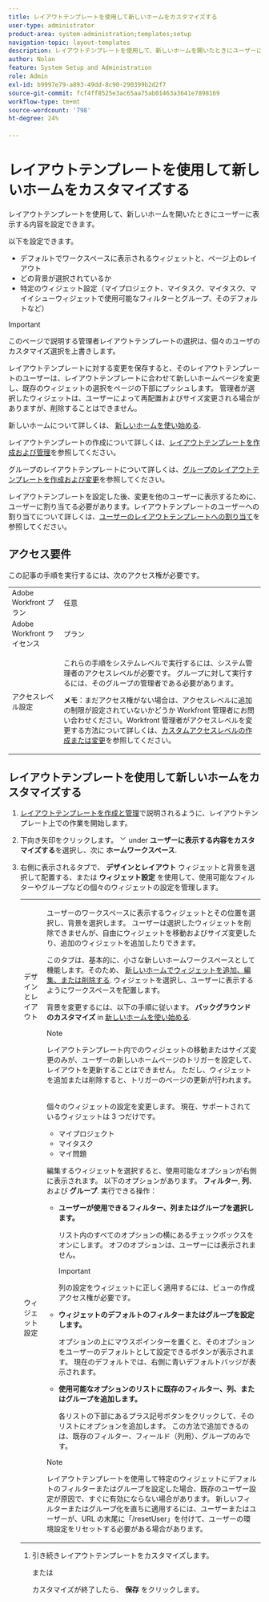 ```yaml
---
title: レイアウトテンプレートを使用して新しいホームをカスタマイズする
user-type: administrator
product-area: system-administration;templates;setup
navigation-topic: layout-templates
description: レイアウトテンプレートを使用して、新しいホームを開いたときにユーザーに表示する内容を設定できます。
author: Nolan
feature: System Setup and Administration
role: Admin
exl-id: b9997e79-a893-49dd-8c90-290399b2d2f7
source-git-commit: fcf4ff8525e3ac65aa75ab01463a3641e7898169
workflow-type: tm+mt
source-wordcount: '798'
ht-degree: 24%

---
```


# レイアウトテンプレートを使用して新しいホームをカスタマイズする

レイアウトテンプレートを使用して、新しいホームを開いたときにユーザーに表示する内容を設定できます。

以下を設定できます。

* デフォルトでワークスペースに表示されるウィジェットと、ページ上のレイアウト
* どの背景が選択されているか
* 特定のウィジェット設定（マイプロジェクト、マイタスク、マイタスク、マイイシューウィジェットで使用可能なフィルターとグループ、そのデフォルトなど）

>[!IMPORTANT]
>
>このページで説明する管理者レイアウトテンプレートの選択は、個々のユーザのカスタマイズ選択を上書きします。
>
>レイアウトテンプレートに対する変更を保存すると、そのレイアウトテンプレートのユーザーは、レイアウトテンプレートに合わせて新しいホームページを変更し、既存のウィジェットの選択をページの下部にプッシュします。 管理者が選択したウィジェットは、ユーザーによって再配置およびサイズ変更される場合がありますが、削除することはできません。

新しいホームについて詳しくは、 [新しいホームを使い始める](/help/quicksilver/workfront-basics/using-home/new-home/get-started-with-new-home.md).

レイアウトテンプレートの作成について詳しくは、[レイアウトテンプレートを作成および管理](../use-layout-templates/create-and-manage-layout-templates.md)を参照してください。

グループのレイアウトテンプレートについて詳しくは、[グループのレイアウトテンプレートを作成および変更](../../../administration-and-setup/manage-groups/work-with-group-objects/create-and-modify-a-groups-layout-templates.md)を参照してください。

レイアウトテンプレートを設定した後、変更を他のユーザーに表示するために、ユーザーに割り当てる必要があります。レイアウトテンプレートのユーザーへの割り当てについて詳しくは、[ユーザーのレイアウトテンプレートへの割り当て](../use-layout-templates/assign-users-to-layout-template.md)を参照してください。

## アクセス要件

この記事の手順を実行するには、次のアクセス権が必要です。

<table style="table-layout:auto"> 
 <col> 
 <col> 
 <tbody> 
  <tr> 
   <td role="rowheader">Adobe Workfront プラン</td> 
   <td>任意</td> 
  </tr> 
  <tr> 
   <td role="rowheader">Adobe Workfront ライセンス</td> 
   <td>プラン</td> 
  </tr> 
  <tr> 
   <td role="rowheader">アクセスレベル設定</td> 
   <td> <p>これらの手順をシステムレベルで実行するには、システム管理者のアクセスレベルが必要です。
グループに対して実行するには、そのグループの管理者である必要があります。</p> <p><b>メモ</b>：まだアクセス権がない場合は、アクセスレベルに追加の制限が設定されていないかどうか Workfront 管理者にお問い合わせください。Workfront 管理者がアクセスレベルを変更する方法について詳しくは、<a href="../../../administration-and-setup/add-users/configure-and-grant-access/create-modify-access-levels.md" class="MCXref xref">カスタムアクセスレベルの作成または変更</a>を参照してください。</p> </td> 
  </tr> 
 </tbody> 
</table>

## レイアウトテンプレートを使用して新しいホームをカスタマイズする

1. [レイアウトテンプレートを作成と管理](../../../administration-and-setup/customize-workfront/use-layout-templates/create-and-manage-layout-templates.md)で説明されるように、レイアウトテンプレート上での作業を開始します。

1. 下向き矢印をクリックします。 ![](assets/dropdown-arrow.png) under **ユーザーに表示する内容をカスタマイズする**&#x200B;を選択し、次に **ホームワークスペース**.

1. 右側に表示されるタブで、 **デザインとレイアウト** ウィジェットと背景を選択して配置する、または **ウィジェット設定** を使用して、使用可能なフィルターやグループなどの個々のウィジェットの設定を管理します。

   <table style="table-layout:auto"> 
    <col> 
    <col> 
    <tbody> 
     <tr> 
      <td role="rowheader">デザインとレイアウト</td> 
      <td>
      <p>ユーザーのワークスペースに表示するウィジェットとその位置を選択し、背景を選択します。 ユーザーは選択したウィジェットを削除できませんが、自由にウィジェットを移動およびサイズ変更したり、追加のウィジェットを追加したりできます。</p>
      <p>このタブは、基本的に、小さな新しいホームワークスペースとして機能します。そのため、 <a href="/help/quicksilver/workfront-basics/using-home/new-home/add-edit-remove-widgets-in-new-home.md" class="MCXref xref">新しいホームでウィジェットを追加、編集、または削除する</a>. ウィジェットを選択し、ユーザーに表示するようにワークスペースを配置します。</p>
      <p>背景を変更するには、以下の手順に従います。 <b>バックグラウンドのカスタマイズ</b> in <a href="/help/quicksilver/workfront-basics/using-home/new-home/get-started-with-new-home.md" class="MCXref xref">新しいホームを使い始める</a>.</p>
      <p>

>[!NOTE]
>
>レイアウトテンプレート内でのウィジェットの移動またはサイズ変更のみが、ユーザーの新しいホームページのトリガーを設定して、レイアウトを更新することはできません。 ただし、ウィジェットを追加または削除すると、トリガーのページの更新が行われます。

</p>
     </td> 
     </tr> 
     <tr> 
      <td role="rowheader">ウィジェット設定</td> 
      <td>
      <p>個々のウィジェットの設定を変更します。 現在、サポートされているウィジェットは 3 つだけです。</p>
      <ul>
        <li>マイプロジェクト</li>
        <li>マイタスク</li>
        <li>マイ問題</li>
      </ul>
      <p>編集するウィジェットを選択すると、使用可能なオプションが右側に表示されます。 以下のオプションがあります。 <b>フィルター</b>, <b>列</b>、および <b>グループ</b>. 実行できる操作：</p>
      <ul>
      <li><p><b>ユーザーが使用できるフィルター、列またはグループを選択します。</b></p>
      <p>リスト内のすべてのオプションの横にあるチェックボックスをオンにします。 オフのオプションは、ユーザーには表示されません。</li></p>     
    <p>

>[!IMPORTANT]
>
>列の設定をウィジェットに正しく適用するには、ビューの作成アクセス権が必要です。

</p>
      <li><p><b>ウィジェットのデフォルトのフィルターまたはグループを設定します。</b></p>
      <p>オプションの上にマウスポインターを置くと、そのオプションをユーザーのデフォルトとして設定できるボタンが表示されます。 現在のデフォルトでは、右側に青いデフォルトバッジが表示されます。</li></p>
      <li><p><b>使用可能なオプションのリストに既存のフィルター、列、またはグループを追加します。</b></p>
      <p>各リストの下部にあるプラス記号ボタンをクリックして、そのリストにオプションを追加します。 この方法で追加できるのは、既存のフィルター、フィールド（列用）、グループのみです。</p></li>
      </ul>
      <p>

>[!NOTE]
>
>レイアウトテンプレートを使用して特定のウィジェットにデフォルトのフィルターまたはグループを設定した場合、既存のユーザー設定が原因で、すぐに有効にならない場合があります。 新しいフィルターまたはグループ化を直ちに適用するには、ユーザーまたはユーザーが、URL の末尾に「/resetUser」を付けて、ユーザーの環境設定をリセットする必要がある場合があります。

</p>
  </td> 
  </tr>
  </tbody> 
  </table>

1. 引き続きレイアウトテンプレートをカスタマイズします。

   または

   カスタマイズが終了したら、 **保存** をクリックします。
